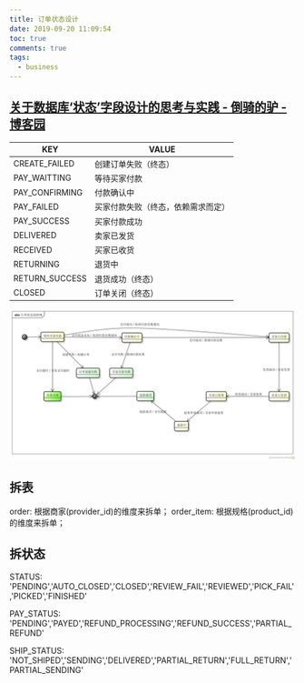 ```yaml
---
title: 订单状态设计
date: 2019-09-20 11:09:54
toc: true
comments: true
tags:
  - business
---
```


## [关于数据库‘状态’字段设计的思考与实践 - 倒骑的驴 - 博客园](https://www.cnblogs.com/daoqidelv/p/7384648.html)

| KEY            | VALUE                              |
| -------------- | ---------------------------------- |
| CREATE_FAILED  | 创建订单失败（终态）               |
| PAY_WAITTING   | 等待买家付款                       |
| PAY_CONFIRMING | 付款确认中                         |
| PAY_FAILED     | 买家付款失败（终态，依赖需求而定） |
| PAY_SUCCESS    | 买家付款成功                       |
| DELIVERED      | 卖家已发货                         |
| RECEIVED       | 买家已收货                         |
| RETURNING      | 退货中                             |
| RETURN_SUCCESS | 退货成功（终态）                   |
| CLOSED         | 订单关闭（终态）                   |

![](https://github.com/lyloou/img/raw/develop/z/20190912144017.png)

## 拆表

order: 根据商家(provider_id)的维度来拆单；
order_item: 根据规格(product_id)的维度来拆单；

## 拆状态

STATUS: 'PENDING','AUTO_CLOSED','CLOSED','REVIEW_FAIL','REVIEWED','PICK_FAIL','PICKED','FINISHED'

PAY_STATUS: 'PENDING','PAYED','REFUND_PROCESSING','REFUND_SUCCESS','PARTIAL_REFUND'

SHIP_STATUS: 'NOT_SHIPED','SENDING','DELIVERED','PARTIAL_RETURN','FULL_RETURN','PARTIAL_SENDING'
